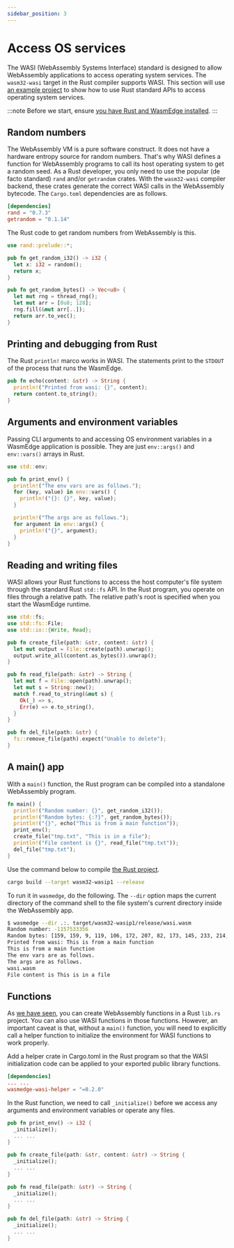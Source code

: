 ```yaml
---
sidebar_position: 3
---
```


# Access OS services

The WASI (WebAssembly Systems Interface) standard is designed to allow WebAssembly applications to access operating system services. The `wasm32-wasi` target in the Rust compiler supports WASI. This section will use [an example project](https://github.com/second-state/rust-examples/tree/main/wasi) to show how to use Rust standard APIs to access operating system services.

<!-- prettier-ignore -->
:::note
Before we start, ensure [you have Rust and WasmEdge installed](setup.md).
:::

## Random numbers

The WebAssembly VM is a pure software construct. It does not have a hardware entropy source for random numbers. That's why WASI defines a function for WebAssembly programs to call its host operating system to get a random seed. As a Rust developer, you only need to use the popular (de facto standard) `rand` and/or `getrandom` crates. With the `wasm32-wasi` compiler backend, these crates generate the correct WASI calls in the WebAssembly bytecode. The `Cargo.toml` dependencies are as follows.

```toml
[dependencies]
rand = "0.7.3"
getrandom = "0.1.14"
```

The Rust code to get random numbers from WebAssembly is this.

```rust
use rand::prelude::*;

pub fn get_random_i32() -> i32 {
  let x: i32 = random();
  return x;
}

pub fn get_random_bytes() -> Vec<u8> {
  let mut rng = thread_rng();
  let mut arr = [0u8; 128];
  rng.fill(&mut arr[..]);
  return arr.to_vec();
}
```

## Printing and debugging from Rust

The Rust `println!` marco works in WASI. The statements print to the `STDOUT` of the process that runs the WasmEdge.

```rust
pub fn echo(content: &str) -> String {
  println!("Printed from wasi: {}", content);
  return content.to_string();
}
```

## Arguments and environment variables

Passing CLI arguments to and accessing OS environment variables in a WasmEdge application is possible. They are just `env::args()` and `env::vars()` arrays in Rust.

```rust
use std::env;

pub fn print_env() {
  println!("The env vars are as follows.");
  for (key, value) in env::vars() {
    println!("{}: {}", key, value);
  }

  println!("The args are as follows.");
  for argument in env::args() {
    println!("{}", argument);
  }
}
```

## Reading and writing files

WASI allows your Rust functions to access the host computer's file system through the standard Rust `std::fs` API. In the Rust program, you operate on files through a relative path. The relative path's root is specified when you start the WasmEdge runtime.

```rust
use std::fs;
use std::fs::File;
use std::io::{Write, Read};

pub fn create_file(path: &str, content: &str) {
  let mut output = File::create(path).unwrap();
  output.write_all(content.as_bytes()).unwrap();
}

pub fn read_file(path: &str) -> String {
  let mut f = File::open(path).unwrap();
  let mut s = String::new();
  match f.read_to_string(&mut s) {
    Ok(_) => s,
    Err(e) => e.to_string(),
  }
}

pub fn del_file(path: &str) {
  fs::remove_file(path).expect("Unable to delete");
}
```

## A main() app

With a `main()` function, the Rust program can be compiled into a standalone WebAssembly program.

```rust
fn main() {
  println!("Random number: {}", get_random_i32());
  println!("Random bytes: {:?}", get_random_bytes());
  println!("{}", echo("This is from a main function"));
  print_env();
  create_file("tmp.txt", "This is in a file");
  println!("File content is {}", read_file("tmp.txt"));
  del_file("tmp.txt");
}
```

Use the command below to compile [the Rust project](https://github.com/second-state/rust-examples/blob/main/wasi/).

```bash
cargo build --target wasm32-wasip1 --release
```

To run it in `wasmedge`, do the following. The `--dir` option maps the current directory of the command shell to the file system's current directory inside the WebAssembly app.

```bash
$ wasmedge --dir .:. target/wasm32-wasip1/release/wasi.wasm
Random number: -1157533356
Random bytes: [159, 159, 9, 119, 106, 172, 207, 82, 173, 145, 233, 214, 104, 35, 23, 53, 155, 12, 102, 231, 117, 67, 192, 215, 207, 202, 128, 198, 213, 41, 235, 57, 89, 223, 138, 70, 185, 137, 74, 162, 42, 20, 226, 177, 114, 170, 172, 39, 149, 99, 122, 68, 115, 205, 155, 202, 4, 48, 178, 224, 124, 42, 24, 56, 215, 90, 203, 150, 106, 128, 127, 201, 177, 187, 20, 195, 172, 56, 72, 28, 53, 163, 59, 36, 129, 160, 69, 203, 196, 72, 113, 61, 46, 249, 81, 134, 94, 134, 159, 51, 233, 247, 253, 116, 202, 210, 100, 75, 74, 95, 197, 44, 81, 87, 89, 115, 20, 226, 143, 139, 50, 60, 196, 59, 206, 105, 161, 226]
Printed from wasi: This is from a main function
This is from a main function
The env vars are as follows.
The args are as follows.
wasi.wasm
File content is This is in a file
```

## Functions

As [we have seen](hello_world.md#a-simple-function), you can create WebAssembly functions in a Rust `lib.rs` project. You can also use WASI functions in those functions. However, an important caveat is that, without a `main()` function, you will need to explicitly call a helper function to initialize the environment for WASI functions to work properly.

Add a helper crate in Cargo.toml in the Rust program so that the WASI initialization code can be applied to your exported public library functions.

```toml
[dependencies]
... ...
wasmedge-wasi-helper = "=0.2.0"
```

In the Rust function, we need to call `_initialize()` before we access any arguments and environment variables or operate any files.

```rust
pub fn print_env() -> i32 {
  _initialize();
  ... ...
}

pub fn create_file(path: &str, content: &str) -> String {
  _initialize();
  ... ...
}

pub fn read_file(path: &str) -> String {
  _initialize();
  ... ...
}

pub fn del_file(path: &str) -> String {
  _initialize();
  ... ...
}
```
